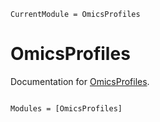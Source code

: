 ```@meta
CurrentModule = OmicsProfiles
```

# OmicsProfiles

Documentation for [OmicsProfiles](https://github.com/yuehhua/OmicsProfiles.jl).

```@index
```

```@autodocs
Modules = [OmicsProfiles]
```
